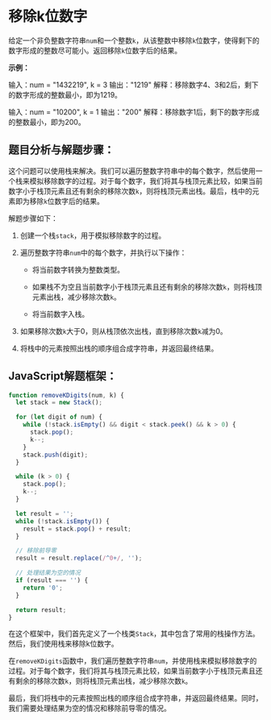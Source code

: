 # **移除k位数字**

给定一个非负整数字符串`num`和一个整数`k`，从该整数中移除`k`位数字，使得剩下的数字形成的整数尽可能小。返回移除`k`位数字后的结果。

**示例：**

输入：num = "1432219", k = 3
输出："1219"
解释：移除数字4、3和2后，剩下的数字形成的整数最小，即为1219。

输入：num = "10200", k = 1
输出："200"
解释：移除数字1后，剩下的数字形成的整数最小，即为200。

## **题目分析与解题步骤：**

这个问题可以使用栈来解决。我们可以遍历整数字符串中的每个数字，然后使用一个栈来模拟移除数字的过程。对于每个数字，我们将其与栈顶元素比较，如果当前数字小于栈顶元素且还有剩余的移除次数`k`，则将栈顶元素出栈。最后，栈中的元素即为移除`k`位数字后的结果。

解题步骤如下：

1. 创建一个栈`stack`，用于模拟移除数字的过程。

2. 遍历整数字符串`num`中的每个数字，并执行以下操作：

   - 将当前数字转换为整数类型。

   - 如果栈不为空且当前数字小于栈顶元素且还有剩余的移除次数`k`，则将栈顶元素出栈，减少移除次数`k`。

   - 将当前数字入栈。

3. 如果移除次数`k`大于0，则从栈顶依次出栈，直到移除次数`k`减为0。

4. 将栈中的元素按照出栈的顺序组合成字符串，并返回最终结果。

## **JavaScript解题框架：**


```javascript
function removeKDigits(num, k) {
  let stack = new Stack();

  for (let digit of num) {
    while (!stack.isEmpty() && digit < stack.peek() && k > 0) {
      stack.pop();
      k--;
    }
    stack.push(digit);
  }

  while (k > 0) {
    stack.pop();
    k--;
  }

  let result = '';
  while (!stack.isEmpty()) {
    result = stack.pop() + result;
  }

  // 移除前导零
  result = result.replace(/^0+/, '');

  // 处理结果为空的情况
  if (result === '') {
    return '0';
  }

  return result;
}
```

在这个框架中，我们首先定义了一个栈类`Stack`，其中包含了常用的栈操作方法。然后，我们使用栈来移除k位数字。

在`removeKDigits`函数中，我们遍历整数字符串`num`，并使用栈来模拟移除数字的过程。对于每个数字，我们将其与栈顶元素比较，如果当前数字小于栈顶元素且还有剩余的移除次数`k`，则将栈顶元素出栈，减少移除次数`k`。

最后，我们将栈中的元素按照出栈的顺序组合成字符串，并返回最终结果。同时，我们需要处理结果为空的情况和移除前导零的情况。